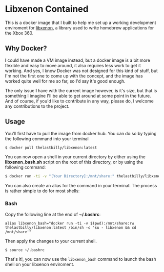 # Libxenon Contained

This is a docker image that I built to help me set up a working development enviroment for [libxenon](https://github.com/Free60Project/libxenon), a library used to write homebrew applications for the Xbox 360.

## Why Docker? 

I could have made a VM image instead, but a docker image is a bit more flexible and easy to move around, it also requires less work to get it working. And yes, I know Docker was not designed for this kind of stuff, but I'm not the first one to come up with the concept, and the image has worked quite well for me so far, so I'd say it's good enough.

The only issue I have with the current image however, is it's size, but that is something I imagine I'll be able to get around at some point in the future. And of course, if you'd like to contribute in any way, please do, I welcome any contributions to the project. 

## Usage

You'll first have to pull the image from docker hub. You can do so by typing the following command into your terminal
```bash
$ docker pull thelastbilly/libxenon:latest
```

You can now open a shell in your current directory by either using the **libxenon_bash.sh** script on the root of this directory, or by using the following command:
```bash
$ docker run -ti -v "[Your Directory]:/mnt/share:" thelastbilly/libxenon:latest "/bin/sh -c 'su - libxenon && cd /mnt/share'"
```

You can also create an alias for the command in your terminal. The process is rather simple to do for most shells:

### Bash
Copy the following line at the end of **~/.bashrc**:
```vim
alias libxenon_bash="docker run -ti -v $(pwd):/mnt/share:rw thelastbilly/libxenon:latest /bin/sh -c 'su - libxenon && cd /mnt/share'"
```

Then apply the changes to your current shell.
```bash
$ source ~/.bashrc
```
 
That's it!, you can now use the `libxenon_bash` command to launch the bash shell on your libxenon enviroment.
